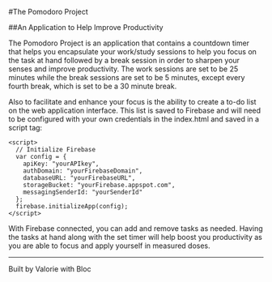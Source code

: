 #The Pomodoro Project

##An Application to Help Improve Productivity

The Pomodoro Project is an application that contains a countdown timer that helps you encapsulate your work/study sessions to help you focus on the task at hand followed by a break session in order to sharpen your senses and improve productivity. The work sessions are set to be 25 minutes while the break sessions are set to be 5 minutes, except every fourth break, which is set to be a 30 minute break.

Also to facilitate and enhance your focus is the ability to create a to-do list on the web application interface. This list is saved to Firebase and will need to be configured with your own credentials in the index.html and saved in a script tag:

````
<script>
  // Initialize Firebase
  var config = {
    apiKey: "yourAPIkey",
    authDomain: "yourFirebaseDomain",
    databaseURL: "yourFirebaseURL",
    storageBucket: "yourFirebase.appspot.com",
    messagingSenderId: "yourSenderId"
  };
  firebase.initializeApp(config);
</script>
````

With Firebase connected, you can add and remove tasks as needed. Having the tasks at hand along with the set timer will help boost you productivity as you are able to focus and apply yourself in measured doses.

----
Built by Valorie with Bloc
